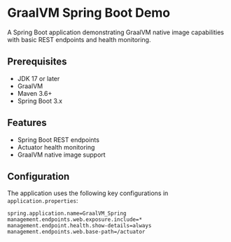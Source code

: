 # GraalVM Spring Boot Demo

A Spring Boot application demonstrating GraalVM native image capabilities with basic REST endpoints and health monitoring.

## Prerequisites

- JDK 17 or later
- GraalVM
- Maven 3.6+
- Spring Boot 3.x

## Features

- Spring Boot REST endpoints
- Actuator health monitoring
- GraalVM native image support

## Configuration

The application uses the following key configurations in `application.properties`:

```properties
spring.application.name=GraalVM_Spring
management.endpoints.web.exposure.include=*
management.endpoint.health.show-details=always
management.endpoints.web.base-path=/actuator